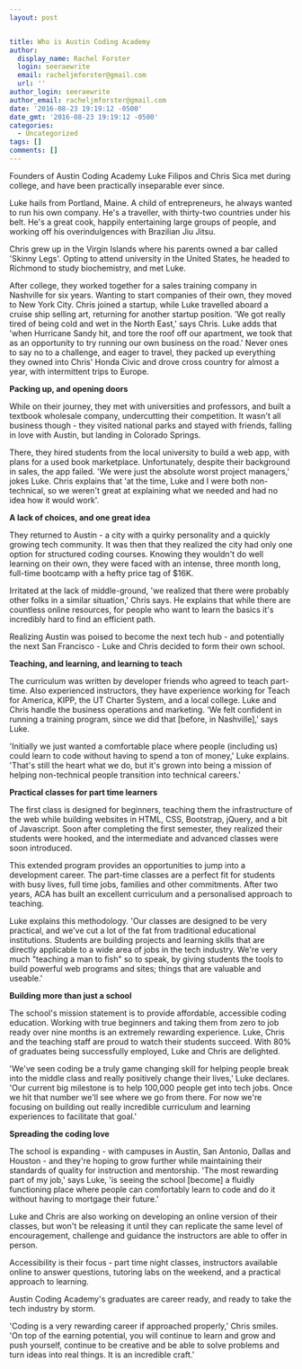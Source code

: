 ```yaml
---
layout: post


title: Who is Austin Coding Academy
author:
  display_name: Rachel Forster
  login: seeraewrite
  email: racheljmforster@gmail.com
  url: ''
author_login: seeraewrite
author_email: racheljmforster@gmail.com
date: '2016-08-23 19:19:12 -0500'
date_gmt: '2016-08-23 19:19:12 -0500'
categories:
  - Uncategorized
tags: []
comments: []
---
```


<span style="font-weight: 400;">Founders of Austin Coding Academy Luke Filipos and Chris Sica met during college, and have been practically inseparable ever since.

Luke hails from Portland, Maine. A child of entrepreneurs, he always wanted to run his own company. He's a traveller, with thirty-two countries under his belt. He's a great cook, happily entertaining large groups of people, and working off his overindulgences with Brazilian Jiu Jitsu.

Chris grew up in the Virgin Islands where his parents owned a bar called 'Skinny Legs'. Opting to attend university in the United States, he headed to Richmond to study biochemistry, and met Luke.

After college, they worked together for a sales training company in Nashville for six years. Wanting to start companies of their own, they moved to New York City. Chris joined a startup, while Luke travelled aboard a cruise ship selling art, returning for another startup position. 'We got really tired of being cold and wet in the North East,' says Chris. Luke adds that 'when Hurricane Sandy hit, and tore the roof off our apartment, we took that as an opportunity to try running our own business on the road.' Never ones to say no to a challenge, and eager to travel, they packed up everything they owned into Chris' Honda Civic and drove cross country for almost a year, with intermittent trips to Europe.



**Packing up, and opening doors**

While on their journey, they met with universities and professors, and built a textbook wholesale company, undercutting their competition. It wasn't all business though - they visited national parks and stayed with friends, falling in love with Austin, but landing in Colorado Springs.

There, they hired students from the local university to build a web app, with plans for a used book marketplace. Unfortunately, despite their background in sales, the app failed. 'We were just the absolute worst project managers,' jokes Luke. Chris explains that 'at the time, Luke and I were both non-technical, so we weren't great at explaining what we needed and had no idea how it would work'.



**A lack of choices, and one great idea**

They returned to Austin - a city with a quirky personality and a quickly growing tech community. It was then that they realized the city had only one option for structured coding courses. Knowing they wouldn't do well learning on their own, they were faced with an intense, three month long, full-time bootcamp with a hefty price tag of $16K.

Irritated at the lack of middle-ground, 'we realized that there were probably other folks in a similar situation,' Chris says. He explains that while there are countless online resources, for people who want to learn the basics it's incredibly hard to find an efficient path.

Realizing Austin was poised to become the next tech hub - and potentially the next San Francisco - Luke and Chris decided to form their own school.



**Teaching, and learning, and learning to teach**

The curriculum was written by developer friends who agreed to teach part-time. Also experienced instructors, they have experience working for Teach for America, KIPP, the UT Charter System, and a local college. Luke and Chris handle the business operations and marketing. 'We felt confident in running a training program, since we did that [before, in Nashville],' says Luke.

'Initially we just wanted a comfortable place where people (including us) could learn to code without having to spend a ton of money,' Luke explains. 'That's still the heart what we do, but it's grown into being a mission of helping non-technical people transition into technical careers.'



**Practical classes for part time learners**

The first class is designed for beginners, teaching them the infrastructure of the web while building websites in HTML, CSS, Bootstrap, jQuery, and a bit of Javascript. Soon after completing the first semester, they realized their students were hooked, and the intermediate and advanced classes were soon introduced.

This extended program provides an opportunities to jump into a development career. The part-time classes are a perfect fit for students with busy lives, full time jobs, families and other commitments. After two years, ACA has built an excellent curriculum and a personalised approach to teaching.

Luke explains this methodology. 'Our classes are designed to be very practical, and we've cut a lot of the fat from traditional educational institutions. Students are building projects and learning skills that are directly applicable to a wide area of jobs in the tech industry. We're very much "teaching a man to fish" so to speak, by giving students the tools to build powerful web programs and sites; things that are valuable and useable.'



**Building more than just a school**

The school's mission statement is to provide affordable, accessible coding education. Working with true beginners and taking them from zero to job ready over nine months is an extremely rewarding experience. Luke, Chris and the teaching staff are proud to watch their students succeed. With 80% of graduates being successfully employed, Luke and Chris are delighted.

'We've seen coding be a truly game changing skill for helping people break into the middle class and really positively change their lives,' Luke declares. 'Our current big milestone is to help 100,000 people get into tech jobs. Once we hit that number we'll see where we go from there. For now we're focusing on building out really incredible curriculum and learning experiences to facilitate that goal.'



**Spreading the coding love**

The school is expanding - with campuses in Austin, San Antonio, Dallas and Houston - and they're hoping to grow further while maintaining their standards of quality for instruction and mentorship. 'The most rewarding part of my job,' says Luke, 'is seeing the school [become] a fluidly functioning place where people can comfortably learn to code and do it without having to mortgage their future.'

Luke and Chris are also working on developing an online version of their classes, but won't be releasing it until they can replicate the same level of encouragement, challenge and guidance the instructors are able to offer in person.

Accessibility is their focus - part time night classes, instructors available online to answer questions, tutoring labs on the weekend, and a practical approach to learning.

Austin Coding Academy's graduates are career ready, and ready to take the tech industry by storm.

'Coding is a very rewarding career if approached properly,' Chris smiles. 'On top of the earning potential, you will continue to learn and grow and push yourself, continue to be creative and be able to solve problems and turn ideas into real things. It is an incredible craft.'
